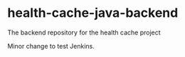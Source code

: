 # health-cache-java-backend
The backend repository for the health cache project

Minor change to test Jenkins.
